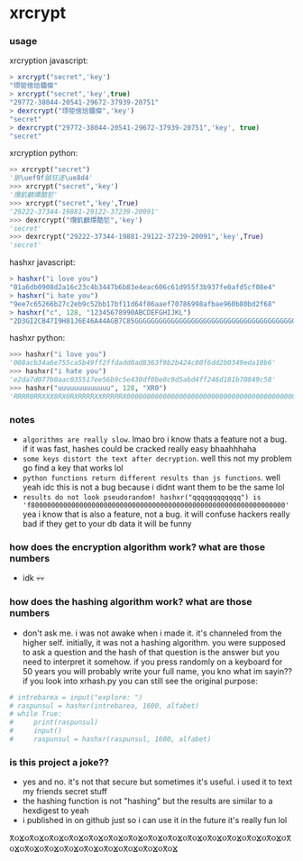 # xrcrypt

### usage

xrcryption javascript:
```js
> xrcrypt("secret",'key')
"瑌钜倽珨鐳儏"
> xrcrypt("secret",'key',true)
"29772-38044-20541-29672-37939-20751"
> dexrcrypt("瑌钜倽珨鐳儏",'key')
"secret"
> dexrcrypt("29772-38044-20541-29672-37939-20751",'key', true)
"secret" 
```
xrcryption python:
```py
>> xrcrypt("secret") 
'狾\uef9f鍞狂迻\ue8d4'
>>> xrcrypt("secret",'key') 
'爦釠䶩燂酷乻'
>>> xrcrypt("secret",'key',True)  
'29222-37344-19881-29122-37239-20091'
>>> dexrcrypt("爦釠䶩燂酷乻",'key')                             
'secret'
>>> dexrcrypt("29222-37344-19881-29122-37239-20091",'key',True) 
'secret'
```

hashxr javascript:
```js
> hashxr("i love you")
"01a6db0908d2a16c23c4b3447b6b83e4eac606c61d955f3b937fe0afd5cf08e4"
> hashxr("i hate you")
"9ee7c65266b27c2eb9c52bb17bf11d64f86aaef70786998afbae960b80bd2f68"
> hashxr("c", 128, "12345678990ABCDEFGHIJKL")
"2D3GI2CB47I9H81J6E46A44AGB7C85GGGGGGGGGGGGGGGGGGGGGGGGGGGGGGGGGGGGGGGGGGGGGGGGGGGGGGGGGGGGGGGGGGGGGGGGGGGGGGGGGGGGGGGGGGGGGGGGGG"
```
hashxr python:
```py
>>> hashxr("i love you")
'008acb34a6e755ca5b49ff2ffdadd0ad8363f9b2b424c80f6dd2b0349eda10b6'
>>> hashxr("i hate you") 
'e2da7d077b0aac035517ee56b9c5e430df0be0c9d5abd4ff246d181b70849c58'
>>> hashxr("uuuuuuuuuuuuu", 128, "XR0") 
'RRRR0RRXXX0RX0RXRRRRXXRRRRRX0000000000000000000000000000000000000000000000000000000000000000000000000000000000000000000000000000'
```

### notes

- `algorithms are really slow`. lmao bro i know thats a feature not a bug. if it was fast, hashes could be cracked really easy bhaahhhaha
- `some keys distort the text after decryption`. well this not my problem go find a key that works lol
- `python functions return different results than js functions`. well yeah idc this is not a bug because i didnt want them to be the same lol
- `results do not look pseudorandom! hashxr("qqqqqqqqqqqq") is 'f800000000000000000000000000000000000000000000000000000000000000'` yea i know that is also a feature, not a bug. it will confuse hackers really bad if they get to your db data it will be funny

### how does the encryption algorithm work? what are those numbers

- idk 💀💀

### how does the hashing algorithm work? what are those numbers

- don't ask me. i was not awake when i made it. it's channeled from the higher self. initially, it was not a hashing algorithm. you were supposed to ask a question and the hash of that question is the answer but you need to interpret it somehow. if you press randomly on a keyboard for 50 years you will probably write your full name, you kno what im sayin?? if you look into xrhash.py you can still see the original purpose:
```py
# intrebarea = input("explore: ")
# raspunsul = hashxr(intrebarea, 1600, alfabet)
# while True:
#     print(raspunsul)
#     input()
#     raspunsul = hashxr(raspunsul, 1600, alfabet)
```

### is this project a joke??

- yes and no. it's not that secure but sometimes it's useful. i used it to text my friends secret stuff
- the hashing function is not "hashing" but the results are similar to a hexdigest to yeah
- i published in on github just so i can use it in the future it's really fun lol








𐋁૦ⴴ૦𐋁૦ⴴ૦𐋁૦ⴴ૦𐋁૦ⴴ૦𐋁૦ⴴ૦𐋁૦ⴴ૦𐋁૦ⴴ૦𐋁૦ⴴ૦𐋁૦ⴴ૦𐋁૦ⴴ૦𐋁૦ⴴ૦𐋁૦ⴴ૦𐋁૦ⴴ૦𐋁૦ⴴ૦𐋁૦ⴴ૦𐋁૦ⴴ૦𐋁૦ⴴ૦𐋁૦ⴴ૦𐋁૦ⴴ૦𐋁૦ⴴ૦𐋁૦ⴴ૦𐋁૦ⴴ૦𐋁૦ⴴ